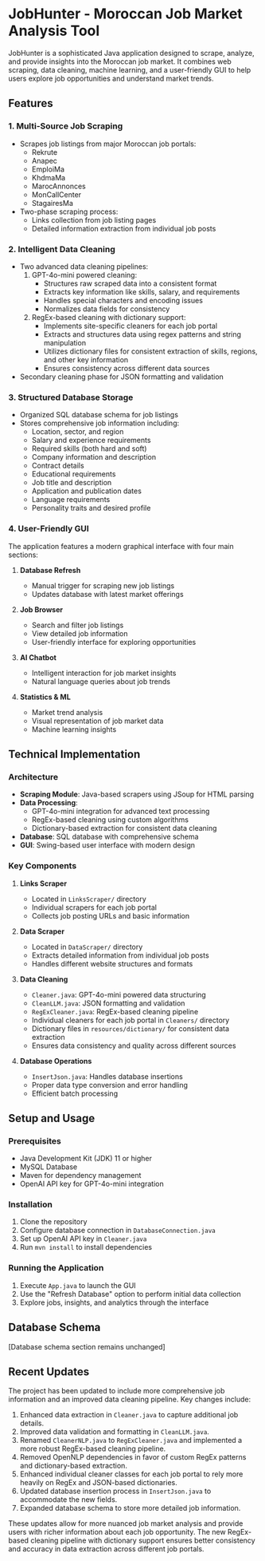 # JobHunter - Moroccan Job Market Analysis Tool

JobHunter is a sophisticated Java application designed to scrape, analyze, and provide insights into the Moroccan job market. It combines web scraping, data cleaning, machine learning, and a user-friendly GUI to help users explore job opportunities and understand market trends.

## Features

### 1. Multi-Source Job Scraping
- Scrapes job listings from major Moroccan job portals:
  - Rekrute
  - Anapec
  - EmploiMa
  - KhdmaMa
  - MarocAnnonces
  - MonCallCenter
  - StagairesMa
- Two-phase scraping process:
  - Links collection from job listing pages
  - Detailed information extraction from individual job posts

### 2. Intelligent Data Cleaning
- Two advanced data cleaning pipelines:
  1. GPT-4o-mini powered cleaning:
     - Structures raw scraped data into a consistent format
     - Extracts key information like skills, salary, and requirements
     - Handles special characters and encoding issues
     - Normalizes data fields for consistency
  2. RegEx-based cleaning with dictionary support:
     - Implements site-specific cleaners for each job portal
     - Extracts and structures data using regex patterns and string manipulation
     - Utilizes dictionary files for consistent extraction of skills, regions, and other key information
     - Ensures consistency across different data sources
- Secondary cleaning phase for JSON formatting and validation

### 3. Structured Database Storage
- Organized SQL database schema for job listings
- Stores comprehensive job information including:
  - Location, sector, and region
  - Salary and experience requirements
  - Required skills (both hard and soft)
  - Company information and description
  - Contract details
  - Educational requirements
  - Job title and description
  - Application and publication dates
  - Language requirements
  - Personality traits and desired profile

### 4. User-Friendly GUI
The application features a modern graphical interface with four main sections:

1. **Database Refresh**
   - Manual trigger for scraping new job listings
   - Updates database with latest market offerings

2. **Job Browser**
   - Search and filter job listings
   - View detailed job information
   - User-friendly interface for exploring opportunities

3. **AI Chatbot**
   - Intelligent interaction for job market insights
   - Natural language queries about job trends

4. **Statistics & ML**
   - Market trend analysis
   - Visual representation of job market data
   - Machine learning insights

## Technical Implementation

### Architecture
- **Scraping Module**: Java-based scrapers using JSoup for HTML parsing
- **Data Processing**: 
  - GPT-4o-mini integration for advanced text processing
  - RegEx-based cleaning using custom algorithms
  - Dictionary-based extraction for consistent data cleaning
- **Database**: SQL database with comprehensive schema
- **GUI**: Swing-based user interface with modern design

### Key Components

1. **Links Scraper**
   - Located in `LinksScraper/` directory
   - Individual scrapers for each job portal
   - Collects job posting URLs and basic information

2. **Data Scraper**
   - Located in `DataScraper/` directory
   - Extracts detailed information from individual job posts
   - Handles different website structures and formats

3. **Data Cleaning**
   - `Cleaner.java`: GPT-4o-mini powered data structuring
   - `CleanLLM.java`: JSON formatting and validation
   - `RegExCleaner.java`: RegEx-based cleaning pipeline
   - Individual cleaners for each job portal in `Cleaners/` directory
   - Dictionary files in `resources/dictionary/` for consistent data extraction
   - Ensures data consistency and quality across different sources

4. **Database Operations**
   - `InsertJson.java`: Handles database insertions
   - Proper data type conversion and error handling
   - Efficient batch processing

## Setup and Usage

### Prerequisites
- Java Development Kit (JDK) 11 or higher
- MySQL Database
- Maven for dependency management
- OpenAI API key for GPT-4o-mini integration

### Installation
1. Clone the repository
2. Configure database connection in `DatabaseConnection.java`
3. Set up OpenAI API key in `Cleaner.java`
4. Run `mvn install` to install dependencies

### Running the Application
1. Execute `App.java` to launch the GUI
2. Use the "Refresh Database" option to perform initial data collection
3. Explore jobs, insights, and analytics through the interface

## Database Schema

[Database schema section remains unchanged]

## Recent Updates

The project has been updated to include more comprehensive job information and an improved data cleaning pipeline. Key changes include:
1. Enhanced data extraction in `Cleaner.java` to capture additional job details.
2. Improved data validation and formatting in `CleanLLM.java`.
3. Renamed `CleanerNLP.java` to `RegExCleaner.java` and implemented a more robust RegEx-based cleaning pipeline.
4. Removed OpenNLP dependencies in favor of custom RegEx patterns and dictionary-based extraction.
5. Enhanced individual cleaner classes for each job portal to rely more heavily on RegEx and JSON-based dictionaries.
6. Updated database insertion process in `InsertJson.java` to accommodate the new fields.
7. Expanded database schema to store more detailed job information.

These updates allow for more nuanced job market analysis and provide users with richer information about each job opportunity. The new RegEx-based cleaning pipeline with dictionary support ensures better consistency and accuracy in data extraction across different job portals.
